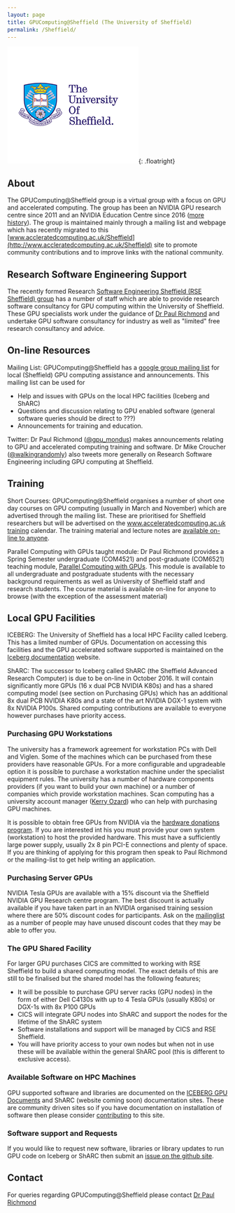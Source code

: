 ```yaml
---
layout: page
title: GPUComputing@Sheffield (The University of Sheffield)
permalink: /Sheffield/
---
```


![The University of Sheffield](/static/img/TUOS.png){: .floatright}

## About ##

The GPUComputing@Sheffield group is a virtual group with a focus on GPU and accelerated computing. The group has been an NVIDIA GPU research centre since 2011 and an NVIDIA Education Centre since 2016 ([more history](http://paulrichmond.shef.ac.uk/gpu/gpucomputingatsheffield/)). The group is maintained mainly through a mailing list and webpage which has recently migrated to this [www.accleratedcomputing.ac.uk/Sheffield](http://www.accleratedcomputing.ac.uk/Sheffield) site to promote community contributions and to improve links with the national community.

## Research Software Engineering Support ## 

The recently formed Research [Software Engineering Sheffield (RSE Sheffield) group](http://www.rse.shef.ac.uk) has a number of staff which are able to provide research software consultancy for GPU computing within the University of Sheffield. These GPU specialists work under the guidance of [Dr Paul Richmond](http://www.prichmond.staff.shef.ac.uk) and undertake GPU software consultancy for industry as well as "limited" free research consultancy and advice.

## On-line Resources ##

Mailing List: GPUComputing@Sheffield has a [google group mailing list](https://groups.google.com/a/sheffield.ac.uk/forum/#!forum/gpucomputing) for local (Sheffield) GPU computing assistance and announcements. This mailing list can be used for

* Help and issues with GPUs on the local HPC facilities (Iceberg and ShARC)
* Questions and discussion relating to GPU enabled software (general software queries should be direct to ???)
* Announcements for training and education.

Twitter: Dr Paul Richmond ([@gpu_mondus](https://twitter.com/gpu_mondus)) makes announcements relating to GPU and accelerated computing training and software. Dr Mike Croucher ([@walkingrandomly](https://twitter.com/walkingrandomly)) also tweets more generally on Research Software Engineering including GPU computing at Sheffield.

## Training ##

Short Courses: GPUComputing@Sheffield organises a number of short one day courses on GPU computing (usually in March and November) which are advertised through the mailing list. These are prioritised for Sheffield researchers but will be advertised on the www.acceleratedcomputing.ac.uk [training](./training) calendar. The training material and lecture notes are [available on-line to anyone](http://paulrichmond.shef.ac.uk/teaching/CUDA/).

Parallel Computing with GPUs taught module: Dr Paul Richmond provides a Spring Semester undergraduate (COM4521) and post-graduate (COM6521) teaching module, [Parallel Computing with GPUs](http://paulrichmond.shef.ac.uk/teaching/COM4521/). This module is available to all undergraduate and postgraduate students with the necessary background requirements as well as University of Sheffield staff and research students. The course material is available on-line for anyone to browse (with the exception of the assessment material)

## Local GPU Facilities ##

ICEBERG: The University of Sheffield has a local HPC Facility called Iceberg. This has a limited number of  GPUs. Documentation on accessing this facilities and the GPU accelerated software supported is maintained on the [Iceberg documentation](http://rcg.group.shef.ac.uk/iceberg/index.html) website.

ShARC: The successor to Iceberg called ShARC (the Sheffield Advanced Research Computer) is due to be on-line in October 2016. It will contain significantly more GPUs (16 x dual PCB NVIDIA K80s) and has a shared computing model (see section on Purchasing GPUs) which has an additional 8x dual PCB NVIDIA K80s and a state of the art  NVIDIA DGX-1 system with 8x NVIDIA P100s. Shared computing contributions are available to everyone however purchases have priority access. 

### Purchasing GPU Workstations ###

The university has a framework agreement for workstation PCs with Dell and Viglen. Some of the machines which can be purchased from these providers have reasonable GPUs. For a more configurable and upgradeable option it is possible to purchase a workstation machine under the specialist equipment rules. The university has a number of hardware components providers (if you want to build your own machine) or a number of companies which provide workstation machines. Scan computing has a university account manager ([Kerry Ozard](mailto:kerryo@scan.co.uk)) who can help with purchasing GPU machines. 

It is possible to obtain free GPUs from NVIDIA via the [hardware donations program](https://registration.nvidia.com/ahr.aspx). If you are interested int his you must provide your own system (workstation) to host the provided hardware. This must have a sufficiently large power supply, usually 2x 8 pin PCI-E connections and plenty of space. If you are thinking of applying for this program then speak to Paul Richmond or the mailing-list to get help writing an application.

### Purchasing Server GPUs ###

NVIDIA Tesla GPUs are available with a 15% discount via the Sheffield NVIDIA GPU Research centre program. The best discount is actually available if you have taken part in an NVIDIA organised training session where there are 50% discount codes for participants. Ask on the [mailinglist](https://groups.google.com/a/sheffield.ac.uk/forum/#!forum/gpucomputing) as a number of people may have unused discount codes that they may be able to offer you.

### The GPU Shared Facility ###

For larger GPU purchases CICS are committed to working with RSE Sheffield to build a shared computing model. The exact details of this are still to be finalised but the shared model has the following features;

* It will be possible to purchase GPU server racks (GPU nodes) in the form of either Dell C4130s with up to 4 Tesla GPUs (usually K80s) or DGX-1s with 8x P100 GPUs
* CICS will integrate GPU nodes into ShARC and support the nodes for the lifetime of the ShARC system
* Software installations and support will be managed by CICS and RSE Sheffield.
* You will have priority access to your own nodes but when not in use these will be available within the general ShARC pool (this is different to exclusive access).

### Available Software on HPC Machines ###

GPU supported software and libraries are documented on the [ICEBERG GPU Documents](http://rcg.group.shef.ac.uk/iceberg/gpu/index.html) and ShARC (website coming soon) documentation sites. These are community driven sites so if you have documentation on installation of software then please consider [contributing](https://github.com/rcgsheffield/iceberg_software) to this site.

### Software support and Requests ###

If you would like to request new software, libraries or library updates to run GPU code on Iceberg or ShARC then submit an [issue on the github site](https://github.com/rcgsheffield/iceberg_software/issues).

## Contact ##

For queries regarding GPUComputing@Sheffield please contact [Dr Paul Richmond](http://paulrichmond.shef.ac.uk/contact/)
